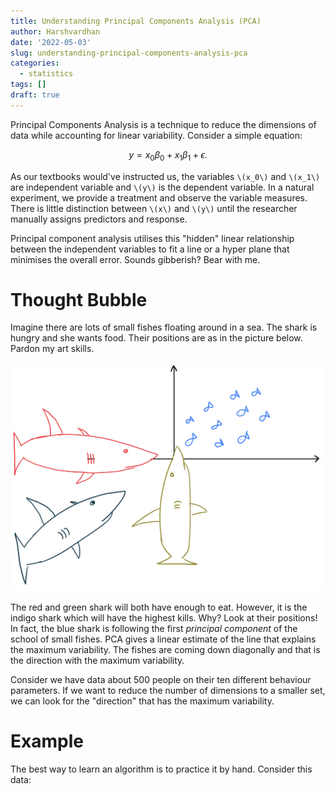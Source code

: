```yaml
---
title: Understanding Principal Components Analysis (PCA)
author: Harshvardhan
date: '2022-05-03'
slug: understanding-principal-components-analysis-pca
categories:
  - statistics
tags: []
draft: true
---
```


Principal Components Analysis is a technique to reduce the dimensions of data while accounting for linear variability. Consider a simple equation:

$$
y = x_0 \beta_0 + x_1\beta_1 + \epsilon.
$$

As our textbooks would've instructed us, the variables `\(x_0\)` and `\(x_1\)` are independent variable and `\(y\)` is the dependent variable. In a natural experiment, we provide a treatment and observe the variable measures. There is little distinction between `\(x\)` and `\(y\)` until the researcher manually assigns predictors and response.

Principal component analysis utilises this "hidden" linear relationship between the independent variables to fit a line or a hyper plane that minimises the overall error. Sounds gibberish? Bear with me.

# Thought Bubble

Imagine there are lots of small fishes floating around in a sea. The shark is hungry and she wants food. Their positions are as in the picture below. Pardon my art skills.

![](images/Screen%20Shot%202022-05-03%20at%204.13.49%20PM.png)

The red and green shark will both have enough to eat. However, it is the indigo shark which will have the highest kills. Why? Look at their positions! In fact, the blue shark is following the first *principal component* of the school of small fishes. PCA gives a linear estimate of the line that explains the maximum variability. The fishes are coming down diagonally and that is the direction with the maximum variability.

Consider we have data about 500 people on their ten different behaviour parameters. If we want to reduce the number of dimensions to a smaller set, we can look for the "direction" that has the maximum variability.

# Example

The best way to learn an algorithm is to practice it by hand. Consider this data:



